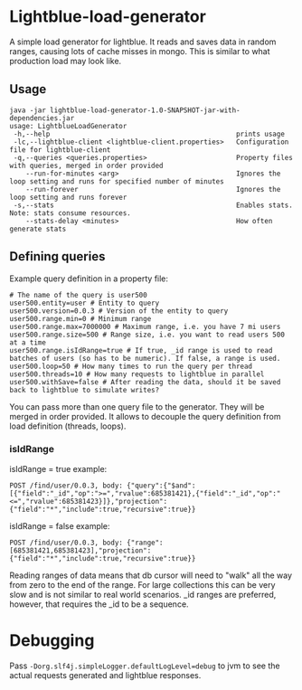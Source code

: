 # Lightblue-load-generator

A simple load generator for lightblue. It reads and saves data in random ranges, causing lots of cache misses in mongo. This is similar to what production load may look like.

## Usage

```
java -jar lightblue-load-generator-1.0-SNAPSHOT-jar-with-dependencies.jar
usage: LightblueLoadGenerator
 -h,--help                                              prints usage
 -lc,--lightblue-client <lightblue-client.properties>   Configuration file for lightblue-client
 -q,--queries <queries.properties>                      Property files with queries, merged in order provided
    --run-for-minutes <arg>                             Ignores the loop setting and runs for specified number of minutes
    --run-forever                                       Ignores the loop setting and runs forever
 -s,--stats                                             Enables stats. Note: stats consume resources.
    --stats-delay <minutes>                             How often generate stats
```

## Defining queries

Example query definition in a property file:
```
# The name of the query is user500
user500.entity=user # Entity to query
user500.version=0.0.3 # Version of the entity to query
user500.range.min=0 # Minimum range
user500.range.max=7000000 # Maximum range, i.e. you have 7 mi users
user500.range.size=500 # Range size, i.e. you want to read users 500 at a time
user500.range.isIdRange=true # If true, _id range is used to read batches of users (so has to be numeric). If false, a range is used.
user500.loop=50 # How many times to run the query per thread
user500.threads=10 # How many requests to lightblue in parallel
user500.withSave=false # After reading the data, should it be saved back to lightblue to simulate writes?
```

You can pass more than one query file to the generator. They will be merged in order provided. It allows to decouple the query definition from load definition (threads, loops).

### isIdRange

isIdRange = true example:
```
POST /find/user/0.0.3, body: {"query":{"$and":[{"field":"_id","op":">=","rvalue":685381421},{"field":"_id","op":"<=","rvalue":685381423}]},"projection":{"field":"*","include":true,"recursive":true}}
```
isIdRange = false example:
```
POST /find/user/0.0.3, body: {"range":[685381421,685381423],"projection":{"field":"*","include":true,"recursive":true}}
```

Reading ranges of data means that db cursor will need to "walk" all the way from zero to the end of the range. For large collections this can be very slow and is not similar to real world scenarios. _id ranges are preferred, however, that requires the _id to be a sequence.

# Debugging
Pass ```-Dorg.slf4j.simpleLogger.defaultLogLevel=debug``` to jvm to see the actual requests generated and lightblue responses.